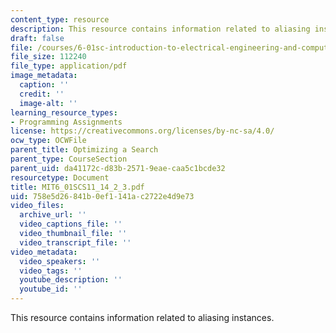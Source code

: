 ```yaml
---
content_type: resource
description: This resource contains information related to aliasing instances.
draft: false
file: /courses/6-01sc-introduction-to-electrical-engineering-and-computer-science-i-spring-2011/758e5d26841b0ef1141ac2722e4d9e73_MIT6_01SCS11_14_2_3.pdf
file_size: 112240
file_type: application/pdf
image_metadata:
  caption: ''
  credit: ''
  image-alt: ''
learning_resource_types:
- Programming Assignments
license: https://creativecommons.org/licenses/by-nc-sa/4.0/
ocw_type: OCWFile
parent_title: Optimizing a Search
parent_type: CourseSection
parent_uid: da41172c-d83b-2571-9eae-caa5c1bcde32
resourcetype: Document
title: MIT6_01SCS11_14_2_3.pdf
uid: 758e5d26-841b-0ef1-141a-c2722e4d9e73
video_files:
  archive_url: ''
  video_captions_file: ''
  video_thumbnail_file: ''
  video_transcript_file: ''
video_metadata:
  video_speakers: ''
  video_tags: ''
  youtube_description: ''
  youtube_id: ''
---
```

This resource contains information related to aliasing instances.